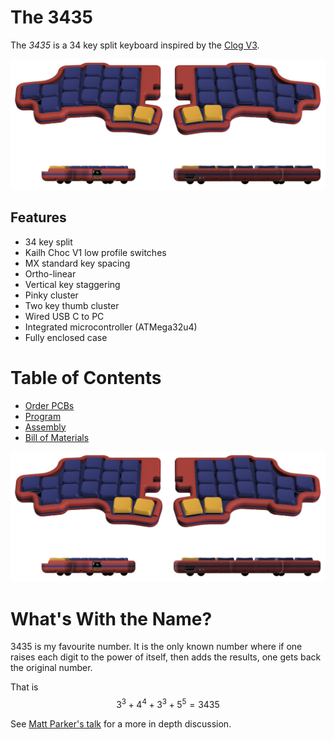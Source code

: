 # The 3435
The *3435* is a 34 key split keyboard inspired by the [Clog V3](https://sammohr.dev/keyboards).

![Title Image](./collateral/main.svg)

## Features
* 34 key split
* Kailh Choc V1 low profile switches
* MX standard key spacing
* Ortho-linear
* Vertical key staggering
* Pinky cluster
* Two key thumb cluster
* Wired USB C to PC
* Integrated microcontroller (ATMega32u4)
* Fully enclosed case

# Table of Contents
* [Order PCBs](./instructions/order.md)
* [Program](./instructions/program.md)
* [Assembly](./instructions/build.md)
* [Bill of Materials](./instructions/bill-of-materials.md.md)

![Secondary Image](./collateral/main.svg)

# What's With the Name?
3435 is my favourite number.
It is the only known number where if one raises each digit to the power of itself, then adds the results, one gets back the original number.

That is <br/>
$$3^3 + 4^4 + 3^3 + 5^5 = 3435$$

See [Matt Parker's talk](https://www.youtube.com/watch?v=wt5cRQY8F30) for a more in depth discussion.
